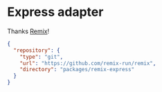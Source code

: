 # Express adapter

Thanks [Remix](https://remix.run)!

```json
{
  "repository": {
    "type": "git",
    "url": "https://github.com/remix-run/remix",
    "directory": "packages/remix-express"
  }
}
```
